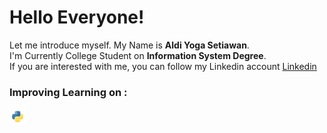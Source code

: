 # Hello Everyone! 

Let me introduce myself. My Name is **Aldi Yoga Setiawan**.\
I'm Currently College Student on **Information System Degree**.\
If you are interested  with me, you can follow my Linkedin account [Linkedin](https://www.linkedin.com/in/aldi-yoga-setiawan/) 

### Improving Learning on :
<img align="left" alt="Python" width="26px" src="https://raw.githubusercontent.com/github/explore/80688e429a7d4ef2fca1e82350fe8e3517d3494d/topics/python/python.png" />
